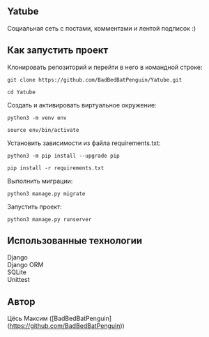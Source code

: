 ## Yatube

Социальная сеть с постами, комментами и лентой подписок :)

## Как запустить проект

Клонировать репозиторий и перейти в него в командной строке:

```Shell
git clone https://github.com/BadBedBatPenguin/Yatube.git
```

```Shell
cd Yatube
```

Cоздать и активировать виртуальное окружение:

```Shell
python3 -m venv env
```

```Shell
source env/bin/activate
```

Установить зависимости из файла requirements.txt:

```Shell
python3 -m pip install --upgrade pip
```

```Shell
pip install -r requirements.txt
```

Выполнить миграции:

```Shell
python3 manage.py migrate
```

Запустить проект:

```Shell
python3 manage.py runserver
```

## Использованные технологии

Django\
Django ORM\
SQLite\
Unittest

## Автор

Цёсь Максим ([BadBedBatPenguin] (https://github.com/BadBedBatPenguin))
